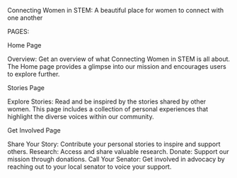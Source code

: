 Connecting Women in STEM: A beautiful place for women to connect with one another

PAGES:

Home Page

Overview:
Get an overview of what Connecting Women in STEM is all about. The Home page provides a glimpse into our mission and encourages users to explore further.

Stories Page

Explore Stories:
Read and be inspired by the stories shared by other women. This page includes a collection of personal experiences that highlight the diverse voices within our community.

Get Involved Page

Share Your Story: Contribute your personal stories to inspire and support others.
Research: Access and share valuable research.
Donate: Support our mission through donations.
Call Your Senator: Get involved in advocacy by reaching out to your local senator to voice your support.
